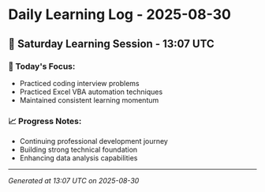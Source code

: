 # Daily Learning Log - 2025-08-30

## 📅 Saturday Learning Session - 13:07 UTC

### 🎯 Today's Focus:
- Practiced coding interview problems
- Practiced Excel VBA automation techniques
- Maintained consistent learning momentum

### 📈 Progress Notes:
- Continuing professional development journey
- Building strong technical foundation
- Enhancing data analysis capabilities

---
*Generated at 13:07 UTC on 2025-08-30*
